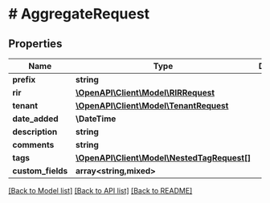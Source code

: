 # # AggregateRequest

## Properties

Name | Type | Description | Notes
------------ | ------------- | ------------- | -------------
**prefix** | **string** |  |
**rir** | [**\OpenAPI\Client\Model\RIRRequest**](RIRRequest.md) |  |
**tenant** | [**\OpenAPI\Client\Model\TenantRequest**](TenantRequest.md) |  | [optional]
**date_added** | **\DateTime** |  | [optional]
**description** | **string** |  | [optional]
**comments** | **string** |  | [optional]
**tags** | [**\OpenAPI\Client\Model\NestedTagRequest[]**](NestedTagRequest.md) |  | [optional]
**custom_fields** | **array<string,mixed>** |  | [optional]

[[Back to Model list]](../../README.md#models) [[Back to API list]](../../README.md#endpoints) [[Back to README]](../../README.md)
